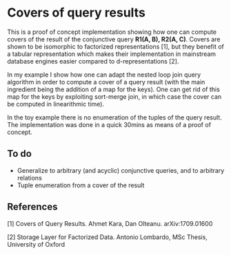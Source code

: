 # Covers of query results
This is a proof of concept implementation showing how one can compute covers of the result of the conjunctive query **R1(A, B), R2(A, C)**.
Covers are shown to be isomorphic to factorized representations [1], but they benefit of a tabular representation which makes their implementation in mainstream database engines easier compared to d-representations [2].

In my example I show how one can adapt the nested loop join query algorithm in order to compute a cover of a query result (with the main ingredient being the addition of a map for the keys).
One can get rid of this map for the keys by exploiting sort-merge join, in which case the cover can be computed in linearithmic time).

In the toy example there is no enumeration of the tuples of the query result. The implementation was done in a quick 30mins as means of a proof of concept.

## To do
- Generalize to arbitrary (and acyclic) conjunctive queries, and to arbitrary relations
- Tuple enumeration from a cover of the result

## References
[1] Covers of Query Results. Ahmet Kara, Dan Olteanu. arXiv:1709.01600

[2] Storage Layer for Factorized Data. Antonio Lombardo, MSc Thesis, University of Oxford
